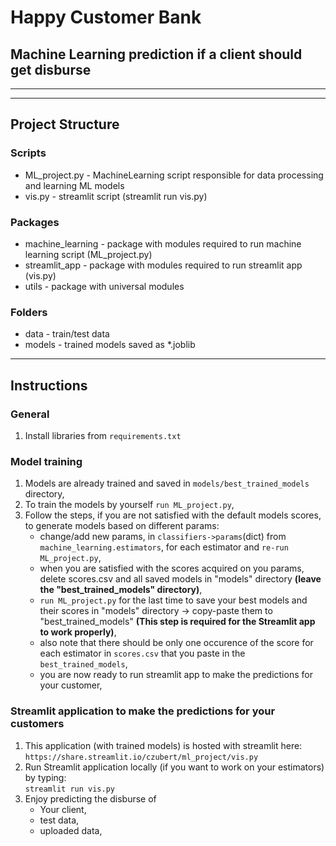 # Happy Customer Bank
## Machine Learning prediction if a client should get disburse
---
---

## Project Structure

### Scripts
- ML_project.py - MachineLearning script responsible for data processing and learning ML models
- vis.py - streamlit script (streamlit run vis.py)

### Packages
- machine_learning - package with modules required to run machine learning script (ML_project.py)
- streamlit_app - package with modules required to run streamlit app (vis.py)
- utils - package with universal modules

### Folders
- data - train/test data
- models - trained models saved as *.joblib
---

## Instructions

### General 
1. Install libraries from `requirements.txt`

### Model training 

1. Models are already trained and saved in `models/best_trained_models` directory,
2. To train the models by yourself `run ML_project.py`,
3. Follow the steps, if you are not satisfied with the default models scores, to generate models based on different params:
    - change/add new params, in `classifiers->params`(dict) from `machine_learning.estimators`, for each estimator and `re-run ML_project.py`,
    - when you are satisfied with the scores acquired on you params, delete scores.csv and all saved models in "models" directory **(leave the "best_trained_models" directory)**,
    - `run ML_project.py` for the last time to save your best models and their scores in "models" directory -> copy-paste them to "best_trained_models" __(This step is required for the Streamlit app to work properly)__,
    - also note that there should be only one occurence of the score for each estimator in `scores.csv` that you paste in the `best_trained_models`,
    - you are now ready to run streamlit app to make the predictions for your customer,


### Streamlit application to make the predictions for your customers 
1. This application (with trained models) is hosted with streamlit here:  
    `https://share.streamlit.io/czubert/ml_project/vis.py`
2. Run Streamlit application locally (if you want to work on your estimators) by typing:  
    `streamlit run vis.py`
3. Enjoy predicting the disburse of 
    - Your client,
    - test data,
    - uploaded data,


